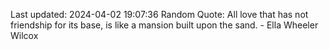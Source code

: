 Last updated: 2024-04-02 19:07:36
Random Quote: All love that has not friendship for its base, is like a mansion built upon the sand. - Ella Wheeler Wilcox